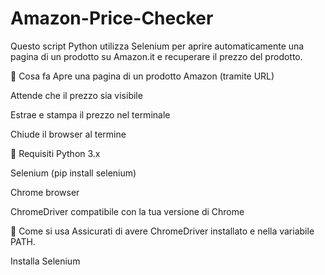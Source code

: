 # Amazon-Price-Checker

Questo script Python utilizza Selenium per aprire automaticamente una pagina di un prodotto su Amazon.it e recuperare il prezzo del prodotto.

🧠 Cosa fa
Apre una pagina di un prodotto Amazon (tramite URL)

Attende che il prezzo sia visibile

Estrae e stampa il prezzo nel terminale

Chiude il browser al termine

🔧 Requisiti
Python 3.x

Selenium (pip install selenium)

Chrome browser

ChromeDriver compatibile con la tua versione di Chrome

🚀 Come si usa
Assicurati di avere ChromeDriver installato e nella variabile PATH.

Installa Selenium

